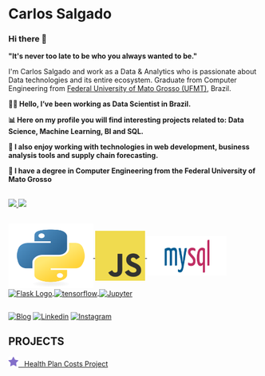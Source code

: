 # Carlos Salgado

### Hi there 👋

<p><b>"It's never too late to be who you always wanted to be."</b><p>
  
  
  
  <p>
    I'm Carlos Salgado and work as a Data & Analytics who is passionate about Data technologies and its entire ecosystem. Graduate from Computer Engineering from 
   <a href="https://www.ufmt.br/"> Federal University of Mato Grosso (UFMT)</a>, Brazil. 
</p>
  <b>  
  👨‍💻 Hello, I’ve been working as Data Scientist in Brazil.
  
  📊 Here on my profile you will find interesting projects related to: Data Science, Machine Learning, BI and SQL.
  
  🚀 I also enjoy working with technologies in web development, business analysis tools and supply chain forecasting.
  
  🔧 I have a degree in Computer Engineering from the Federal University of Mato Grosso
  </b>

<br>



<div style="display: inline-block">
  <a href="https://github.com/carlossalgado95">
  <img height="170em" src="https://github-readme-stats.vercel.app/api?username=carlossalgado95&show_icons=true&theme=dracula&include_all_commits=true&count_private=true"/>
  <img height="170em" src="https://github-readme-stats.vercel.app/api/top-langs/?username=carlossalgado95&layout=compact&langs_count=7&theme=dracula"/>
</div>
  
## 

<div style="" align="rigth">
  <img align="center" alt="Gef-Python" height="130" width="170" src="https://raw.githubusercontent.com/devicons/devicon/master/icons/python/python-original.svg">
  <img src="https://raw.githubusercontent.com/github/explore/80688e429a7d4ef2fca1e82350fe8e3517d3494d/topics/javascript/javascript.png" alt="Docker Logo" height="100" width="100" align="center">
<img src="https://raw.githubusercontent.com/amphp/logo/master/repos/mysql.png?v=12-07-2017" alt="FastAPI Logo" height="80" width="160" align="center">
<img src="https://avatars.githubusercontent.com/u/23365920?s=200&v=4" alt="Flask Logo" height="180" width="110" align="center">
<img src="https://cdn.jsdelivr.net/gh/devicons/devicon/icons/tensorflow/tensorflow-original.svg" alt="tensorflow" height="100" width="100" align="center">
<img src="https://cdn.jsdelivr.net/gh/devicons/devicon/icons/jupyter/jupyter-original-wordmark.svg" alt="Jupyter" height="100" width="100" align="center">

</div>
  
  ##
 
[![Blog](https://img.shields.io/badge/Medium-12100E?style=for-the-badge&logo=medium&logoColor=white)](https://medium.com/@carloshenriquesalgado95) 
[![Linkedin](https://img.shields.io/badge/LinkedIn-0077B5?style=for-the-badge&logo=linkedin&logoColor=white)](https://www.linkedin.com/in/carlos-henrique-cruz-salgado-902058169/) 
[![Instagram](https://img.shields.io/badge/Instagram-E4405F?style=for-the-badge&logo=instagram&logoColor=white)](https://www.instagram.com/carlos.salgado95/) 

  ##
  

  
  ## PROJECTS

 <img width="20px" src="https://github.com/JuniorTorresMTJ/JuniorTorresMTJ/blob/master/image/star.svg" /><a href="https://github.com/carlossalgado95/Health-Plan-Costs" target="_blank">  &nbsp; Health Plan Costs Project</a> <br></p>

  
  
